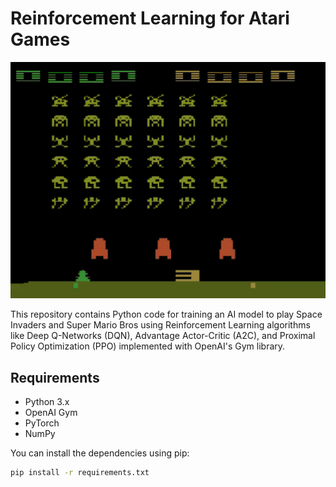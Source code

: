 # Reinforcement Learning for Atari Games

![Gameplay](results/SpaceInvaders/A2C/Frames/03_FirstModelWithSpaceInvadersNoFrameskip-v4/SpaceInvadersA2CDetectingBullets.gif)

This repository contains Python code for training an AI model to play Space Invaders and Super Mario Bros using Reinforcement Learning algorithms like Deep Q-Networks (DQN), Advantage Actor-Critic (A2C), and Proximal Policy Optimization (PPO) implemented with OpenAI's Gym library.

## Requirements

- Python 3.x
- OpenAI Gym
- PyTorch
- NumPy

You can install the dependencies using pip:

```bash
pip install -r requirements.txt
```
